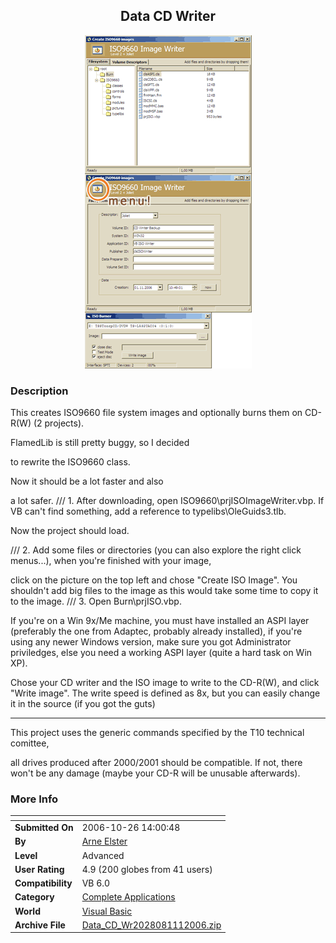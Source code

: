 ﻿<div align="center">

## Data CD Writer

<img src="PIC2006111514452568.GIF">
</div>

### Description

This creates ISO9660 file system images and optionally burns them on CD-R(W) (2 projects).

FlamedLib is still pretty buggy, so I decided

to rewrite the ISO9660 class.

Now it should be a lot faster and also

a lot safer. /// 1. After downloading, open ISO9660\prjISOImageWriter.vbp. If VB can't find something, add a reference to typelibs\OleGuids3.tlb.

Now the project should load.

/// 2. Add some files or directories (you can also explore the right click menus...), when you're finished with your image,

click on the picture on the top left and chose "Create ISO Image". You shouldn't add big files to the image as this would take some time to copy it to the image. /// 3. Open Burn\prjISO.vbp.

If you're on a Win 9x/Me machine, you must have installed an ASPI layer (preferably the one from Adaptec, probably already installed), if you're using any newer Windows version, make sure you got Administrator priviledges, else you need a working ASPI layer (quite a hard task on Win XP).

Chose your CD writer and the ISO image to write to the CD-R(W), and click "Write image". The write speed is defined as 8x, but you can easily change it in the source (if you got the guts) 

----

This project uses the generic commands specified by the T10 technical comittee,

all drives produced after 2000/2001 should be compatible. If not, there won't be any damage (maybe your CD-R will be unusable afterwards).
 
### More Info
 


<span>             |<span>
---                |---
**Submitted On**   |2006-10-26 14:00:48
**By**             |[Arne Elster](https://github.com/Planet-Source-Code/PSCIndex/blob/master/ByAuthor/arne-elster.md)
**Level**          |Advanced
**User Rating**    |4.9 (200 globes from 41 users)
**Compatibility**  |VB 6\.0
**Category**       |[Complete Applications](https://github.com/Planet-Source-Code/PSCIndex/blob/master/ByCategory/complete-applications__1-27.md)
**World**          |[Visual Basic](https://github.com/Planet-Source-Code/PSCIndex/blob/master/ByWorld/visual-basic.md)
**Archive File**   |[Data\_CD\_Wr2028081112006\.zip](https://github.com/Planet-Source-Code/arne-elster-data-cd-writer__1-66945/archive/master.zip)








